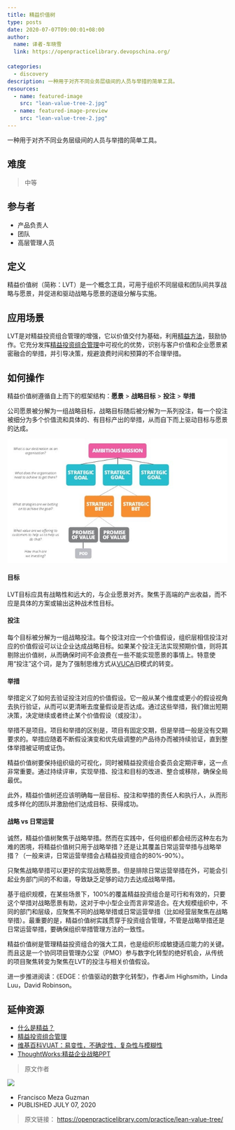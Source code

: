 ```yaml
---
title: 精益价值树
type: posts
date: 2020-07-07T09:00:01+08:00
author:
  name: 译者-车晓雪 
  link: https://openpracticelibrary.devopschina.org/

categories: 
  - discovery
description: 一种用于对齐不同业务层级间的人员与举措的简单工具。
resources:
  - name: featured-image
    src: "lean-value-tree-2.jpg"
  - name: featured-image-preview
    src: "lean-value-tree-2.jpg"
---
```



一种用于对齐不同业务层级间的人员与举措的简单工具。 
<!--more-->
## 难度

> 中等


## 参与者
  - 产品负责人
  - 团队
  - 高层管理人员

## 定义
精益价值树（简称：LVT）是一个概念工具，可用于组织不同层级和团队间共享战略与愿景，并促进和驱动战略与愿景的逐级分解与实施。

## 应用场景
LVT是对精益投资组合管理的增强，它以价值交付为基础，利用[精益方法](https://www.lean.org/whatslean/)，鼓励协作。它充分发挥[精益投资组合管理](https://www.scaledagileframework.com/lean-portfolio-management/)中可视化的优势，识别与客户价值和企业愿景紧密融合的举措，并引导决策，规避浪费时间和预算的不合理举措。


## 如何操作
精益价值树遵循自上而下的框架结构：**愿景** > **战略目标** > **投注** > **举措**
  
公司愿景被分解为一组战略目标，战略目标随后被分解为一系列投注，每一个投注被细分为多个价值流和具体的、有目标产出的举措，从而自下而上驱动目标与愿景的达成。


 ![](lean-value-tree-2.jpg "精益价值树") 



  #### 目标


  LVT目标应具有战略性和远大的，与企业愿景对齐。聚焦于高端的产出收益，而不应是具体的方案或输出这种战术性目标。
  


  #### 投注

  每个目标被分解为一组战略投注。每个投注对应一个价值假设，组织层相信投注对应的价值假设可以让企业达成战略目标。如果某个投注无法实现预期价值，则将其剔除出价值树，从而确保时间不会浪费在一些不能实现愿景的事情上。特意使用“投注”这个词，是为了强制思维方式从[VUCA](https://en.wikipedia.org/wiki/Volatility,_uncertainty,_complexity_and_ambiguity)旧模式的转变。

  #### 举措


  举措定义了如何去验证投注对应的价值假设。它一般从某个维度或更小的假设视角去执行验证，从而可以更清晰去度量假设是否达成。通过这些举措，我们做出短期决策，决定继续或者终止某个价值假设（或投注）。
 
  举措不是项目。项目和举措的区别是，项目有固定交期，但是举措一般是没有交期要求的。举措应随着不断假设演变和优先级调整的产品待办而被持续验证，直到整体举措被证明或证伪。

  精益价值树要保持组织级的可视化，同时被精益投资组合委员会定期评审，这一点非常重要。通过持续评审，实现举措、投注和目标的改进、整合或移除，确保全局最优。

  此外，精益价值树还应该明确每一层目标、投注和举措的责任人和执行人，从而形成多样化的团队并激励他们达成目标、获得成功。


  #### 战略 vs 日常运营


  诚然，精益价值树聚焦于战略举措。然而在实践中，任何组织都会经历这种左右为难的困境，将精益价值树只用于战略举措？还是让其覆盖日常运营举措与战略举措？（一般来讲，日常运营举措会占精益投资组合的80%-90%）。

  只聚焦战略举措可以更好的实现战略愿景。但是排除日常运营举措在外，可能会引起业务部门间的不和谐，导致缺乏足够的动力去达成战略举措。


  基于组织规模，在某些场景下，100%的覆盖精益投资组合是可行和有效的，只要这个举措对战略愿景有助，这对于中小型企业而言非常适合。在大规模组织中，不同的部门和层级，应聚焦不同的战略举措或日常运营举措（比如经营层聚焦在战略举措）。最重要的是，精益价值树实践贯穿于投资组合管理，不管是战略举措还是日常运营举措，要确保组织举措管理方法的一致性。


  精益价值树是管理精益投资组合的强大工具，也是组织形成敏捷适应能力的关键。而且这是一个协同项目管理办公室（PMO）参与数字化转型的绝好机会，从传统的项目聚焦转变为聚焦在LVT的投注与相关价值假设。

  进一步推进阅读：《EDGE：价值驱动的数字化转型》，作者Jim Highsmith，Linda Luu，David Robinson。

 ## 延伸资源
   - [什么是精益？](https://www.lean.org/whatslean/) 
   - [精益投资组合管理](https://www.scaledagileframework.com/lean-portfolio-management/) 
   - [维基百科VUAT：易变性，不确定性，复杂性与模糊性](https://en.wikipedia.org/wiki/Volatility,_uncertainty,_complexity_and_ambiguity)
   - [ThoughtWorks:精益企业战略PPT](https://www.slideshare.net/OllieStevensonGoldsm/strategy-in-a-lean-enterprise)


> 原文作者
 
 
 ![](https://github.com/FranciscoMezaGuzman.png)
 
 - Francisco Meza Guzman
 - PUBLISHED JULY 07, 2020
 
> 原文链接： <https://openpracticelibrary.com/practice/lean-value-tree/>
